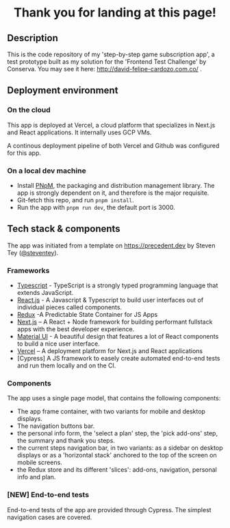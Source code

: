 <h1 align="center">Thank you for landing at this page!</h1>

## Description

This is the code repository of my 'step-by-step game subscription app', a test prototype built as my solution for the 'Frontend Test Challenge' by Conserva. You may see it here:
http://david-felipe-cardozo.com.co/ .

## Deployment environment

### On the cloud

This app is deployed at Vercel, a cloud platform that specializes in Next.js and React applications. It internally uses GCP VMs.

A continous deployment pipeline of both Vercel and Github was configured for this app.

### On a local dev machine

- Install [PNpM](https://pnpm.io/), the packaging and distribution management library. The app is strongly dependent on it, and therefore is the major requisite.
- Git-fetch this repo, and run `pnpm install`.
- Run the app with `pnpm run dev`, the default port is 3000.  

## Tech stack & components

The app was initiated from a template on https://precedent.dev by Steven Tey ([@steventey](https://twitter.com/steventey)).

### Frameworks

- [Typescript](https://www.typescriptlang.org/) - TypeScript is a strongly typed programming language that extends JavaScript. 
- [React.js](https://react.dev/) - A Javascript & Typescript to build user interfaces out of individual pieces called components.
- [Redux](https://redux.js.org/) -A Predictable State Container for JS Apps
- [Next.js](https://nextjs.org/) – A React + Node framework for building performant fullstack apps with the best developer experience.
- [Material UI](https://mui.com/material-ui/getting-started/) - A beautiful design that features a lot of React components to build a nice user interface.
- [Vercel](https://vercel.com/) – A deployment platform for Next.js and React applications
- [Cypress] A JS framework to easely create automated end-to-end tests and run them locally and on the CI.

### Components

The app uses a single page model, that contains the following components:

- The app frame container, with two variants for mobile and desktop displays.
- The navigation buttons bar.
- the personal info form, the 'select a plan' step, the 'pick add-ons' step,  the summary and thank you steps.
- the current steps navigation bar, in two variants: as a sidebar on desktop displays or as a 'horizontal stack' anchored to the top of the screen on mobile screens.
- the Redux store and its different 'slices': add-ons, navigation, personal info and plan.

### [NEW] End-to-end tests

End-to-end tests of the app are provided through Cypress. The simplest navigation cases are covered.